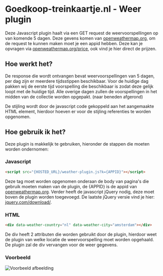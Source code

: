 # Goedkoop-treinkaartje.nl - Weer plugin
Deze Javascript plugin haalt via een GET request de weervoorspellingen op van komende 5 dagen. Deze gevens komen van [openweathermap.org](https://openweathermap.org), om de request te kunnen maken moet je een appid hebben. Deze kan je opvragen via [openweathermap.org/price](https://openweathermap.org/price), ook vind je hier direct de prijzen.

## Hoe werkt het?
De response die wordt ontvangen bevat weervoorspellingen van 5 dagen, per dag zijn er meerdere tijdsstippen beschikbaar. Voor de huidige dag pakken wij de eerste tijd voorspelling die beschikbaar is zodat deze gelijk loopt met de huidige tijd. Alle overige dagen zullen de voorspellingen in het midden van de collectie worden opgepakt. (naar beneden afgerond)

De stijling wordt door de javascript code gekoppeld aan het aangemaakte HTML element, hierdoor hoeven er voor de stijling referenties te worden opgenomen.

## Hoe gebruik ik het?
Deze plugin is makkelijk te gebruiken, hieronder de stappen die moeten worden ondernomen:

### Javascript
```HTML
<script src="{HOSTED_URL}/weather-plugin.js?k={APPID}"></script>
```

Deze tag moet worden opgenomen onderaan de body van pagina's die gebruik moeten maken van de plugin, de {APPID} is de appid van [openweathermap.org](https://openweathermap.org). Verder heeft de javascript jQuery nodig, deze moet boven de plugin worden toegevoegd. De laatste jQuery versie vind je hier: [jquery.com/download/](https://jquery.com/download/).

### HTML
```HTML
<div data-weather-country="nl" data-weather-city="amsterdam"></div>
```

De div heeft 2 attributen die worden gebruikt door de plugin, hierdoor weet de plugin van welke locatie de weervoorspelling moet worden opgehaald. De plugin zal de div vervangen voor de weer gegevens.

### Voorbeeld
![Voorbeeld afbeelding](https://github.com/maikelvdb/Goedkoop.Treinkaartje.Javascript.Weather/blob/master/sample.png?raw=true "Voorbeeld afbeelding")